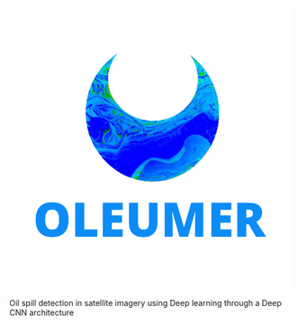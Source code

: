 ![oleumer logo](oleumer.png)

Oil spill detection in satellite imagery using Deep learning through a Deep CNN architecture
